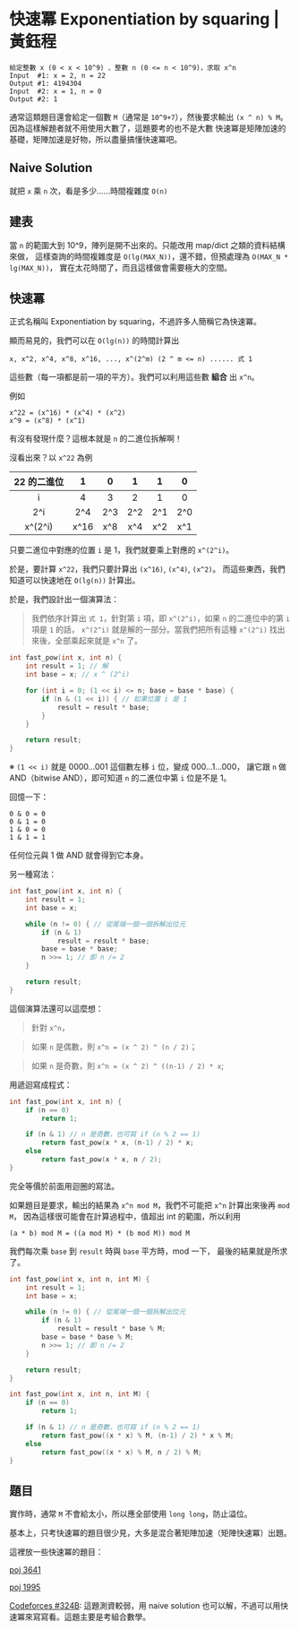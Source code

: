 # 快速冪 Exponentiation by squaring | 黃鈺程

```no-highlight
給定整數 x (0 < x < 10^9) 、整數 n (0 <= n < 10^9)，求取 x^n
Input  #1: x = 2, n = 22
Output #1: 4194304
Input  #2: x = 1, n = 0
Output #2: 1
```

通常這類題目還會給定一個數 `M`（通常是 `10^9+7`），然後要求輸出 `(x ^ n) % M`。
因為這樣解題者就不用使用大數了，這題要考的也不是大數
快速冪是矩陣加速的基礎，矩陣加速是好物，所以盡量搞懂快速冪吧。

## Naive Solution

就把 `x` 乘 `n` 次，看是多少……時間複雜度 `O(n)`

## 建表

當 `n` 的範圍大到 10^9，陣列是開不出來的。只能改用 map/dict 之類的資料結構來做，
這樣查詢的時間複雜度是 `O(lg(MAX_N))`，還不錯，但預處理為 `O(MAX_N * lg(MAX_N))`，
實在太花時間了，而且這樣做會需要極大的空間。

## 快速冪

正式名稱叫 Exponentiation by squaring，不過許多人簡稱它為快速冪。

顯而易見的，我們可以在 `O(lg(n))` 的時間計算出
```no-highlight
x, x^2, x^4, x^8, x^16, ..., x^(2^m) (2 ^ m <= n) ...... 式 1
```
這些數（每一項都是前一項的平方）。我們可以利用這些數 **組合** 出 `x^n`。

例如
```no-highlight
x^22 = (x^16) * (x^4) * (x^2)
x^9 = (x^8) * (x^1)
```
有沒有發現什麼？這根本就是 `n` 的二進位拆解啊！

沒看出來？以 `x^22` 為例

| 22 的二進位 |   1  |  0  |  1  |  1  |  0  |
|:-----------:|:----:|:---:|:---:|:---:|:---:|
|      i      |   4  |  3  |  2  |  1  |  0  |
|     2^i     |  2^4 | 2^3 | 2^2 | 2^1 | 2^0 |
|   x^(2^i)   | x^16 | x^8 | x^4 | x^2 | x^1 |

只要二進位中對應的位置 `i` 是 1，我們就要乘上對應的 `x^(2^i)`。

於是，要計算 `x^22`，我們只要計算出 `(x^16)`, `(x^4)`, `(x^2)`。
而這些東西，我們知道可以快速地在 `O(lg(n))` 計算出。

於是，我們設計出一個演算法：

> 我們依序計算出 `式 1`，針對第 `i` 項，即 `x^(2^i)`，如果 `n` 的二進位中的第 `i` 項是 `1` 的話，
> `x^(2^i)` 就是解的一部分。當我們把所有這種 `x^(2^i)` 找出來後，全部乘起來就是 `x^n` 了。

```cpp
int fast_pow(int x, int n) {
    int result = 1; // 解
    int base = x; // x ^ (2^i)

    for (int i = 0; (1 << i) <= n; base = base * base) {
        if (n & (1 << i)) { // 如果位置 i 是 1
            result = result * base;
        }
    }

    return result;
}
```

※ `(1 << i)` 就是 0000...001 這個數左移 `i` 位，變成 000...1...000，
讓它跟 `n` 做 AND（bitwise AND），即可知道 `n` 的二進位中第 `i` 位是不是 1。

回憶一下：
```no-highlight
0 & 0 = 0
0 & 1 = 0
1 & 0 = 0
1 & 1 = 1
```
任何位元與 1 做 AND 就會得到它本身。

另一種寫法：
```cpp
int fast_pow(int x, int n) {
    int result = 1;
    int base = x;

    while (n != 0) { // 從尾端一個一個拆解出位元
        if (n & 1)
            result = result * base;
        base = base * base;
        n >>= 1; // 即 n /= 2
    }

    return result;
}
```

這個演算法還可以這麼想：

> 針對 `x^n`，

> 如果 `n` 是偶數，則 ```x^n = (x ^ 2) ^ (n / 2)```；

> 如果 `n` 是奇數，則 ```x^n = (x ^ 2) ^ ((n-1) / 2) * x```;

用遞迴寫成程式：
```cpp
int fast_pow(int x, int n) {
    if (n == 0)
        return 1;

    if (n & 1) // n 是奇數，也可寫 if (n % 2 == 1)
        return fast_pow(x * x, (n-1) / 2) * x;
    else
        return fast_pow(x * x, n / 2);
}
```
完全等價於前面用迴圈的寫法。


如果題目是要求，輸出的結果為 `x^n mod M`，我們不可能把 `x^n` 計算出來後再 `mod M`，
因為這樣很可能會在計算過程中，值超出 int 的範圍，所以利用
```no-highlight
(a * b) mod M = ((a mod M) * (b mod M)) mod M
```
我們每次乘 `base` 到 `result` 時與 `base` 平方時，mod 一下， 最後的結果就是所求了。

```cpp
int fast_pow(int x, int n, int M) {
    int result = 1;
    int base = x;

    while (n != 0) { // 從尾端一個一個拆解出位元
        if (n & 1)
            result = result * base % M;
        base = base * base % M;
        n >>= 1; // 即 n /= 2
    }

    return result;
}
```

```cpp
int fast_pow(int x, int n, int M) {
    if (n == 0)
        return 1;

    if (n & 1) // n 是奇數，也可寫 if (n % 2 == 1)
        return fast_pow((x * x) % M, (n-1) / 2) * x % M;
    else
        return fast_pow((x * x) % M, n / 2) % M;
}
```

## 題目

實作時，通常 `M` 不會給太小，所以應全部使用 `long long`，防止溢位。

基本上，只考快速冪的題目很少見，大多是混合著矩陣加速（矩陣快速冪）出題。

這裡放一些快速冪的題目：

[poj 3641](http://poj.org/problem?id=3641)

[poj 1995](http://poj.org/problem?id=1995)

[Codeforces #324B](http://codeforces.com/contest/584/problem/B):
這題測資較弱，用 naive solution 也可以解，不過可以用快速冪來寫寫看。這題主要是考組合數學。
